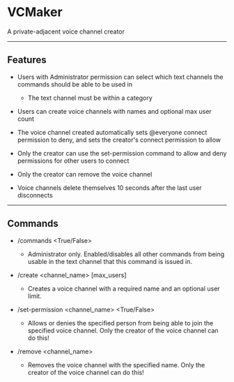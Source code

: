 # VCMaker
 A private-adjacent voice channel creator

---

## Features

- Users with Administrator permission can select which text channels the commands should be able to be used in
  - The text channel must be within a category

- Users can create voice channels with names and optional max user count
- The voice channel created automatically sets @everyone connect permission to deny, and sets the creator's connect permission to allow
- Only the creator can use the set-permission command to allow and deny permissions for other users to connect
- Only the creator can remove the voice channel
- Voice channels delete themselves 10 seconds after the last user disconnects

---

## Commands

- /commands <True/False>
  - Administrator only. Enabled/disables all other commands from being usable in the text channel that this command is issued in.

- /create <channel_name> [max_users]
  - Creates a voice channel with a required name and an optional user limit.

- /set-permission <channel_name> <user> <True/False>
  - Allows or denies the specified person from being able to join the specified voice channel. Only the creator of the voice channel can do this!
 
- /remove <channel_name>
  - Removes the voice channel with the specified name. Only the creator of the voice channel can do this!

